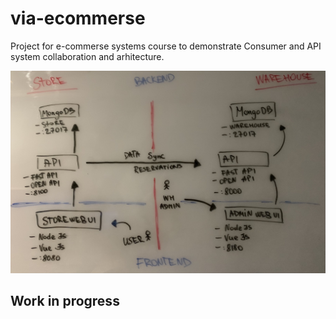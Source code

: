 # via-ecommerse

Project for e-commerse systems course to demonstrate Consumer and API system collaboration and arhitecture.

![Architecture](doc_assets/architecture.jpg)

## Work in progress
